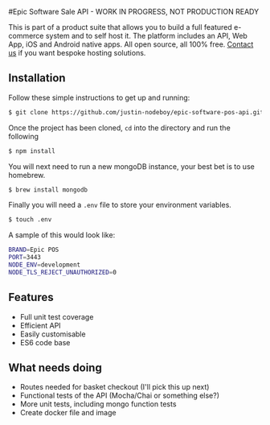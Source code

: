 #Epic Software Sale API - WORK IN PROGRESS, NOT PRODUCTION READY

This is part of a product suite that allows you to build a full featured 
e-commerce system and to self host it. The platform includes an API, Web App, iOS and Android native apps.
All open source, all 100% free. [Contact us](mailto:justin@epic-software.co.uk) if you want bespoke hosting solutions.

## Installation

Follow these simple instructions to get up and running:

```bash
$ git clone https://github.com/justin-nodeboy/epic-software-pos-api.git
```
Once the project has been cloned, `cd` into the directory and run the following
```bash
$ npm install
```
You will next need to run a new mongoDB instance, your best bet is to use homebrew.
```bash
$ brew install mongodb
```
Finally you will need a `.env` file to store your environment variables.
```bash
$ touch .env
```
A sample of this would look like:
```bash
BRAND=Epic POS
PORT=3443
NODE_ENV=development
NODE_TLS_REJECT_UNAUTHORIZED=0
```
## Features

* Full unit test coverage
* Efficient API
* Easily customisable
* ES6 code base

## What needs doing
* Routes needed for basket checkout (I'll pick this up next)
* Functional tests of the API (Mocha/Chai or something else?)
* More unit tests, including mongo function tests
* Create docker file and image

